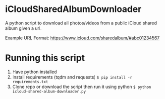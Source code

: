 # iCloudSharedAlbumDownloader
A python script to download all photos/videos from a public iCloud shared album given a url.

Example URL Format: https://www.icloud.com/sharedalbum/#abc01234567

# Running this script
1. Have python installed
2. Install requirements (tqdm and requests)
`$ pip install -r requirements.txt`
3. Clone repo or download the script then run it using python
`$ python icloud-shared-album-downloader.py`
